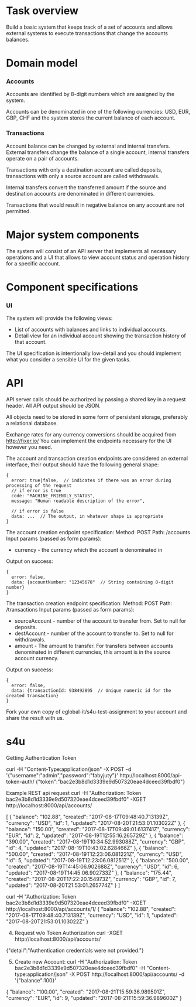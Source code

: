 # Task overview

Build a basic system that keeps track of a set of accounts and allows external systems to execute transactions that change the accounts balances.

# Domain model
### Accounts
Accounts are identified by 8-digit numbers which are assigned by the system.

Accounts can be denominated in one of the following currencies: USD, EUR, GBP, CHF and the system stores the current balance of each account.

### Transactions
Account balance can be changed by external and internal transfers. External transfers change the balance of a single account, internal transfers operate on a pair of accounts.

Transactions with only a destination account are called deposits, transactions with only a source account are called withdrawals.

Internal transfers convert the transferred amount if the source and destination accounts are denominated in different currencies.

Transactions that would result in negative balance on any account are not permitted.

# Major system components
The system will consist of an API server that implements all necessary operations and a UI that allows to view account status and operation history for a specific account.

# Component specifications
### UI
The system will provide the following views:
 - List of accounts with balances and links to individual accounts.
 - Detail view for an individual account showing the transaction history of that account.

The UI specification is intentionally low-detail and you should implement what you consider a sensible UI for the given tasks.

# API
API server calls should be authorized by passing a shared key in a request header. All API output should be JSON.

All objects need to be stored in some form of persistent storage, preferably a relational database.

Exchange rates for any currency conversions should be acquired from  http://fixer.io/ You can implement the endpoints necessary for the UI however you need.

The account and transaction creation endpoints are considered an external interface, their output should have the following general shape:

```
{
  error: true|false,  // indicates if there was an error during processing of the request
  // if error is true
  code: "MACHINE_FRIENDLY_STATUS",
  message: "Human readable description of the error",
  
  // if error is false
  data: ...  // The output, in whatever shape is appropriate
}
```

The account creation endpoint specification:
Method: POST
Path: /accounts
Input params (passed as form params):
 - currency - the currency which the account is denominated in

Output on success:
```
{
  error: false,
  data: {accountNumber: "12345678"  // String containing 8-digit number}
}
```

The transaction creation endpoint specification:
Method: POST
Path: /transactions
Input params (passed as form params):
  - sourceAccount - number of the account to transfer from. Set to null for deposits.
  - destAccount - number of the account to transfer to. Set to null for withdrawals.
  - amount - The amount to transfer. For transfers between accounts denominated in
different currencies, this amount is in the source account currency.

Output on success:
```
{
  error: false,
  data: {transactionId: 938492895  // Unique numeric id for the created transaction}
}
```

Fork your own copy of eglobal-it/s4u-test-assignment to your account and share the result with us.
# s4u

Getting Authentication Token

curl -H "Content-Type:application/json" -X POST -d '{"username":"admin","password":"fabyjuty"}' http://localhost:8000/api-token-auth/
{"token":"bac2e3b8d1d3339e9d507320eae4dceed39fbdf0"}

Example REST api request 
curl -H "Authorization: Token bac2e3b8d1d3339e9d507320eae4dceed39fbdf0" -XGET http://localhost:8000/api/accounts/

[
    {
        "balance": "102.88",
        "created": "2017-08-17T09:48:40.713139Z",
        "currency": "USD",
        "id": 1,
        "updated": "2017-08-20T21:53:01.103022Z"
    },
    {
        "balance": "150.00",
        "created": "2017-08-17T09:49:01.613741Z",
        "currency": "EUR",
        "id": 2,
        "updated": "2017-08-19T12:55:16.265729Z"
    },
    {
        "balance": "390.00",
        "created": "2017-08-19T10:34:52.993088Z",
        "currency": "GBP",
        "id": 4,
        "updated": "2017-08-19T10:43:02.628466Z"
    },
    {
        "balance": "500.00",
        "created": "2017-08-19T12:23:06.081221Z",
        "currency": "USD",
        "id": 5,
        "updated": "2017-08-19T12:23:06.081251Z"
    },
    {
        "balance": "500.00",
        "created": "2017-08-19T14:45:06.902688Z",
        "currency": "USD",
        "id": 6,
        "updated": "2017-08-19T14:45:06.902733Z"
    },
    {
        "balance": "175.44",
        "created": "2017-08-20T17:22:20.154973Z",
        "currency": "GBP",
        "id": 7,
        "updated": "2017-08-20T21:53:01.265774Z"
    }
]

curl -H "Authorization: Token bac2e3b8d1d3339e9d507320eae4dceed39fbdf0" -XGET http://localhost:8000/api/accounts/1/
{
    "balance": "102.88",
    "created": "2017-08-17T09:48:40.713139Z",
    "currency": "USD",
    "id": 1,
    "updated": "2017-08-20T21:53:01.103022Z"
}

4. Request w/o Token Authorization
curl  -XGET http://localhost:8000/api/accounts/

{"detail":"Authentication credentials were not provided."}

5. Create new Account:
curl -H "Authorization: Token bac2e3b8d1d3339e9d507320eae4dceed39fbdf0" -H "Content-type:application/json" -X POST http://localhost:8000/api/accounts/ -d '{"balance":100}'

{
    "balance": "100.00",
    "created": "2017-08-21T15:59:36.989501Z",
    "currency": "EUR",
    "id": 9,
    "updated": "2017-08-21T15:59:36.989600Z"
}

